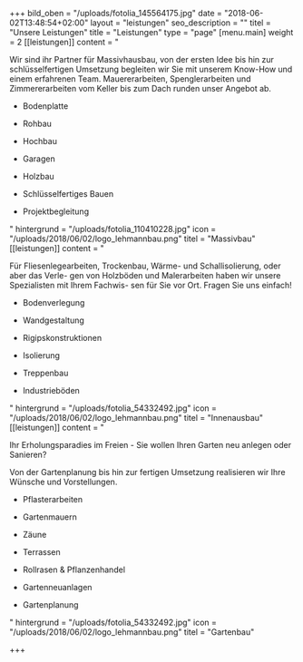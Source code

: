 +++
bild_oben = "/uploads/fotolia_145564175.jpg"
date = "2018-06-02T13:48:54+02:00"
layout = "leistungen"
seo_description = ""
titel = "Unsere Leistungen"
title = "Leistungen"
type = "page"
[menu.main]
weight = 2
[[leistungen]]
content = "<p>Wir sind ihr Partner für Massivhausbau, von der ersten Idee bis hin zur schlüsselfertigen Umsetzung begleiten wir Sie mit unserem Know-How und einem erfahrenen Team. Mauererarbeiten, Spenglerarbeiten und Zimmererarbeiten vom Keller bis zum Dach runden unser Angebot ab.</p><ul><li><p>Bodenplatte</p></li><li><p>Rohbau</p></li><li><p>Hochbau</p></li><li><p>Garagen</p></li><li><p>Holzbau</p></li><li><p>Schlüsselfertiges Bauen</p></li><li><p>Projektbegleitung</p></li></ul>"
hintergrund = "/uploads/fotolia_110410228.jpg"
icon = "/uploads/2018/06/02/logo_lehmannbau.png"
titel = "Massivbau"
[[leistungen]]
content = "<p>Für Fliesenlegearbeiten, Trockenbau, Wärme- und Schallisolierung, oder aber das Verle- gen von Holzböden und Malerarbeiten haben wir unsere Spezialisten mit Ihrem Fachwis- sen für Sie vor Ort. Fragen Sie uns einfach!</p><ul><li><p>Bodenverlegung</p></li><li><p>Wandgestaltung</p></li><li><p>Rigipskonstruktionen</p></li><li><p>Isolierung</p></li><li><p>Treppenbau</p></li><li><p>Industrieböden</p></li></ul>"
hintergrund = "/uploads/fotolia_54332492.jpg"
icon = "/uploads/2018/06/02/logo_lehmannbau.png"
titel = "Innenausbau"
[[leistungen]]
content = "<p>Ihr Erholungsparadies im Freien - Sie wollen Ihren Garten neu anlegen oder Sanieren?</p><p>Von der Gartenplanung bis hin zur fertigen Umsetzung realisieren wir Ihre Wünsche und Vorstellungen.</p><ul><li><p>Pflasterarbeiten</p></li><li><p>Gartenmauern</p></li><li><p>Zäune</p></li><li><p>Terrassen</p></li><li><p>Rollrasen &amp; Pflanzenhandel</p></li><li><p>Gartenneuanlagen</p></li><li><p>Gartenplanung</p></li></ul>"
hintergrund = "/uploads/fotolia_54332492.jpg"
icon = "/uploads/2018/06/02/logo_lehmannbau.png"
titel = "Gartenbau"

+++
